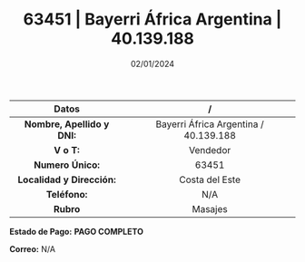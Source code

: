﻿---
title: 63451 | Bayerri África Argentina | 40.139.188
date: 02/01/2024
draft: false
tags: ['costa del este', 'vendedor', 'masaje']
---

|          **Datos**          |  /  |
|:---------------------------:|:---:|
| **Nombre, Apellido y DNI:** | Bayerri África Argentina / 40.139.188 |
|          **V o T:**         | Vendedor |
|      **Numero Único:**      | 63451 |
|  **Localidad y Dirección:** | Costa del Este |
|        **Teléfono:**        | N/A |
|          **Rubro**          | Masajes |

**Estado de Pago:** **PAGO COMPLETO**

**Correo:** N/A
